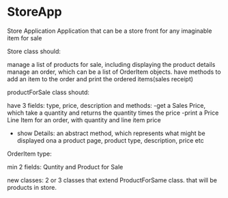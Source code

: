 # StoreApp
Store Application
Application that can be a store front for any imaginable item for sale 

Store class should: 

manage a list of products for sale, including displaying the product details
manage an order, which can be a list of OrderItem objects. 
have methods to add an item to the order and print the ordered items(sales receipt)

productForSale class shoutd: 

have 3 fields: type, price, description
and methods: 
-get a Sales Price, which take a quantity and returns the quantity times the price
-print a Price Line Item for an order, with quantity and line item price 
- show Details:  an abstract method, which represents what might be displayed ona a product page, product type, description, price etc 

OrderItem type: 

min 2 fields: Quntity and Product for Sale 

new classes: 
2 or 3 classes that extend ProductForSame class. that will be products in store. 



